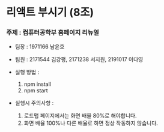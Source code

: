 # 리액트 부시기 (8조)

### 주제 : 컴퓨터공학부 홈페이지 리뉴얼

- 팀장 : 1971166 남윤호
- 팀원 : 2171544 김강평, 2171238 서지원, 2191017 이다영

- 실행 방법 :

  1. npm install
  2. npm start

- 실행시 주의사항 :

  1. 로드맵 페이지에서는 화면 배율 80%로 해야합니다.
  2. 화면 배율 100%나 다른 배율로 하면 정상 작동하지 않습니다.
